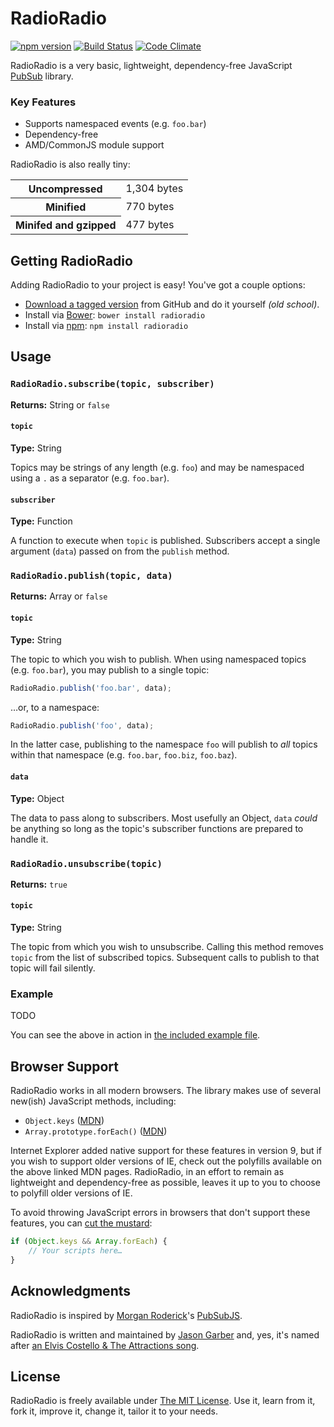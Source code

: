 # RadioRadio

[![npm version](https://badge.fury.io/js/radioradio.svg)](https://badge.fury.io/js/radioradio)
[![Build Status](https://travis-ci.org/jgarber623/RadioRadio.svg?branch=master)](https://travis-ci.org/jgarber623/RadioRadio)
[![Code Climate](https://codeclimate.com/github/jgarber623/RadioRadio/badges/gpa.svg)](https://codeclimate.com/github/jgarber623/RadioRadio)

RadioRadio is a very basic, lightweight, dependency-free JavaScript [PubSub](https://en.wikipedia.org/wiki/Publish–subscribe_pattern) library.

### Key Features

- Supports namespaced events (e.g. `foo.bar`)
- Dependency-free
- AMD/CommonJS module support

RadioRadio is also really tiny:

<table>
	<tbody>
		<tr>
			<th>Uncompressed</th>
			<td>1,304 bytes</td>
		</tr>
		<tr>
			<th>Minified</th>
			<td>770 bytes</td>
		</tr>
		<tr>
			<th>Minifed and gzipped</th>
			<td>477 bytes</td>
		</tr>
	</tbody>
</table>


## Getting RadioRadio

Adding RadioRadio to your project is easy! You've got a couple options:

- [Download a tagged version](https://github.com/jgarber623/RadioRadio/tags) from GitHub and do it yourself _(old school)_.
- Install via [Bower](http://bower.io/): `bower install radioradio`
- Install via [npm](https://www.npmjs.com/): `npm install radioradio`


## Usage

### `RadioRadio.subscribe(topic, subscriber)`

**Returns:** String or `false`

#### `topic`

**Type:** String

Topics may be strings of any length (e.g. `foo`) and may be namespaced using a `.` as a separator (e.g. `foo.bar`).

#### `subscriber`

**Type:** Function

A function to execute when `topic` is published. Subscribers accept a single argument (`data`) passed on from the `publish` method.

### `RadioRadio.publish(topic, data)`

**Returns:** Array or `false`

#### `topic`

**Type:** String

The topic to which you wish to publish. When using namespaced topics (e.g. `foo.bar`), you may publish to a single topic:

```js
RadioRadio.publish('foo.bar', data);
```

…or, to a namespace:

```js
RadioRadio.publish('foo', data);
```

In the latter case, publishing to the namespace `foo` will publish to _all_ topics within that namespace (e.g. `foo.bar`, `foo.biz`, `foo.baz`).

#### `data`

**Type:** Object

The data to pass along to subscribers. Most usefully an Object, `data` _could_ be anything so long as the topic's subscriber functions are prepared to handle it.

### `RadioRadio.unsubscribe(topic)`

**Returns:** `true`

#### `topic`

**Type:** String

The topic from which you wish to unsubscribe. Calling this method removes `topic` from the list of subscribed topics. Subsequent calls to publish to that topic will fail silently.

### Example

TODO

You can see the above in action in [the included example file](./example/index.html).


## Browser Support

RadioRadio works in all modern browsers. The library makes use of several new(ish) JavaScript methods, including:

- `Object.keys` ([MDN](https://developer.mozilla.org/en-US/docs/Web/JavaScript/Reference/Global_Objects/Object/keys))
- `Array.prototype.forEach()` ([MDN](https://developer.mozilla.org/en-US/docs/Web/JavaScript/Reference/Global_Objects/Array/forEach))

Internet Explorer added native support for these features in version 9, but if you wish to support older versions of IE, check out the polyfills available on the above linked MDN pages. RadioRadio, in an effort to remain as lightweight and dependency-free as possible, leaves it up to you to choose to polyfill older versions of IE.

To avoid throwing JavaScript errors in browsers that don't support these features, you can [cut the mustard](http://responsivenews.co.uk/post/18948466399/cutting-the-mustard):

```js
if (Object.keys && Array.forEach) {
    // Your scripts here…
}
```


## Acknowledgments

RadioRadio is inspired by [Morgan Roderick](https://github.com/mroderick)'s [PubSubJS](https://github.com/mroderick/PubSubJS).

RadioRadio is written and maintained by [Jason Garber](https://sixtwothree.org/) and, yes, it's named after [an Elvis Costello & The Attractions song](https://www.youtube.com/watch?v=eifljYPFW-E).


## License

RadioRadio is freely available under [The MIT License](http://opensource.org/licenses/MIT). Use it, learn from it, fork it, improve it, change it, tailor it to your needs.